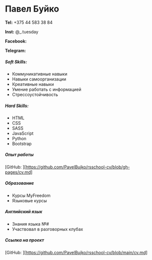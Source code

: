 # Павел Буйко


**Tel:** +375 44 583 38 84

**Inst:** @_.tuesday

**Facebook:**

**Telegram:**



##### Soft Skills:
* Коммуникативные навыки
* Навыки самоорганизации
* Креативные навыки
* Умение работать с информацией
* Стрессоустойчивость

##### Hard Skills:
* HTML
* CSS
* SASS
* JavaScript
* Python
* Bootstrap

##### Опыт работы
[GitHub: ][https://github.com/PavelBujko/rsschool-cv/blob/gh-pages/cv.md]

##### Образование 
* Курсы MyFreedom
* Языковые курсы

##### Английский язык
* Знания языка №#
* Участвовал в разговорных клубах

##### Ссылка на проект
[GitHub: ][https://github.com/PavelBujko/rsschool-cv/blob/main/cv.md]